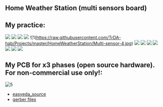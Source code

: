 ## Home Weather Station (multi sensors board)

## My practice:
![](https://raw.githubusercontent.com/TrDA-hab/Projects/master/HomeWeatherStation/Multi-sensor-1.jpg)
![](https://raw.githubusercontent.com/TrDA-hab/Projects/master/HomeWeatherStation/WHM-4.jpg)
![](https://raw.githubusercontent.com/TrDA-hab/Projects/master/HomeWeatherStation/WHM-5.jpg)
![](https://raw.githubusercontent.com/TrDA-hab/Projects/master/HomeWeatherStation/Untitled%20v38-1.jpg)
![1(https://raw.githubusercontent.com/TrDA-hab/Projects/master/HomeWeatherStation/Multi-sensor-4.jpg)
![](https://raw.githubusercontent.com/TrDA-hab/Projects/master/HomeWeatherStation/20200529_002351.jpg)
![](https://raw.githubusercontent.com/TrDA-hab/Projects/master/HomeWeatherStation/20200529_004204.jpg)
![](https://raw.githubusercontent.com/TrDA-hab/Projects/master/HomeWeatherStation/WHM-1.jpg)
![](https://raw.githubusercontent.com/TrDA-hab/Projects/master/HomeWeatherStation/20200814_145417.jpg)
![](https://raw.githubusercontent.com/TrDA-hab/Projects/master/HomeWeatherStation/20200908_203218.jpg)
![](https://raw.githubusercontent.com/TrDA-hab/Projects/master/HomeWeatherStation/Schematic_WHM.png)
![](https://raw.githubusercontent.com/TrDA-hab/Projects/master/HomeWeatherStation/Graph-1.jpg)

## My PCB for x3 phases (open source hardware). For non-commercial use only!:
![5](https://raw.githubusercontent.com/TrDA-hab/Projects/master/HomeWeatherStation/Schematic_WHM.png)
 - [easyeda_source](https://github.com/TrDA-hab/Projects/tree/master/HomeWeatherStation/easyeda_source)
 - [gerber files](https://github.com/TrDA-hab/Projects/tree/master/HomeWeatherStation/gerber)
